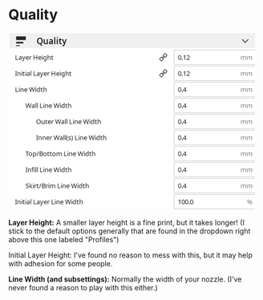 # Quality

![](../../../.gitbook/assets/image%20%2840%29.png)

**Layer Height:** A smaller layer height is a fine print, but it takes longer! \(I stick to the default options generally that are found in the dropdown right above this one labeled "Profiles"\)

Initial Layer Height: I've found no reason to mess with this, but it may help with adhesion for some people.

**Line Width \(and subsettings\):** Normally the width of your nozzle. \(I've never found a reason to play with this either.\)



